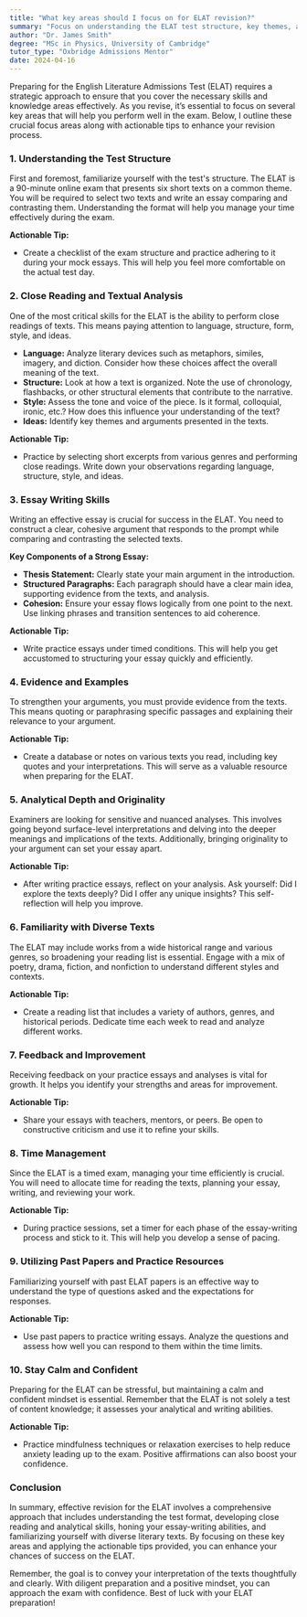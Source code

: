 ```yaml
---
title: "What key areas should I focus on for ELAT revision?"
summary: "Focus on understanding the ELAT test structure, key themes, and effective revision strategies to excel in the English Literature Admissions Test."
author: "Dr. James Smith"
degree: "MSc in Physics, University of Cambridge"
tutor_type: "Oxbridge Admissions Mentor"
date: 2024-04-16
---
```


Preparing for the English Literature Admissions Test (ELAT) requires a strategic approach to ensure that you cover the necessary skills and knowledge areas effectively. As you revise, it’s essential to focus on several key areas that will help you perform well in the exam. Below, I outline these crucial focus areas along with actionable tips to enhance your revision process.

### 1. **Understanding the Test Structure**

First and foremost, familiarize yourself with the test's structure. The ELAT is a 90-minute online exam that presents six short texts on a common theme. You will be required to select two texts and write an essay comparing and contrasting them. Understanding the format will help you manage your time effectively during the exam. 

**Actionable Tip:** 
- Create a checklist of the exam structure and practice adhering to it during your mock essays. This will help you feel more comfortable on the actual test day.

### 2. **Close Reading and Textual Analysis**

One of the most critical skills for the ELAT is the ability to perform close readings of texts. This means paying attention to language, structure, form, style, and ideas. 

* **Language:** Analyze literary devices such as metaphors, similes, imagery, and diction. Consider how these choices affect the overall meaning of the text.
* **Structure:** Look at how a text is organized. Note the use of chronology, flashbacks, or other structural elements that contribute to the narrative.
* **Style:** Assess the tone and voice of the piece. Is it formal, colloquial, ironic, etc.? How does this influence your understanding of the text?
* **Ideas:** Identify key themes and arguments presented in the texts.

**Actionable Tip:**
- Practice by selecting short excerpts from various genres and performing close readings. Write down your observations regarding language, structure, style, and ideas.

### 3. **Essay Writing Skills**

Writing an effective essay is crucial for success in the ELAT. You need to construct a clear, cohesive argument that responds to the prompt while comparing and contrasting the selected texts.

**Key Components of a Strong Essay:**
* **Thesis Statement:** Clearly state your main argument in the introduction.
* **Structured Paragraphs:** Each paragraph should have a clear main idea, supporting evidence from the texts, and analysis.
* **Cohesion:** Ensure your essay flows logically from one point to the next. Use linking phrases and transition sentences to aid coherence.

**Actionable Tip:**
- Write practice essays under timed conditions. This will help you get accustomed to structuring your essay quickly and efficiently.

### 4. **Evidence and Examples**

To strengthen your arguments, you must provide evidence from the texts. This means quoting or paraphrasing specific passages and explaining their relevance to your argument.

**Actionable Tip:**
- Create a database or notes on various texts you read, including key quotes and your interpretations. This will serve as a valuable resource when preparing for the ELAT.

### 5. **Analytical Depth and Originality**

Examiners are looking for sensitive and nuanced analyses. This involves going beyond surface-level interpretations and delving into the deeper meanings and implications of the texts. Additionally, bringing originality to your argument can set your essay apart.

**Actionable Tip:**
- After writing practice essays, reflect on your analysis. Ask yourself: Did I explore the texts deeply? Did I offer any unique insights? This self-reflection will help you improve.

### 6. **Familiarity with Diverse Texts**

The ELAT may include works from a wide historical range and various genres, so broadening your reading list is essential. Engage with a mix of poetry, drama, fiction, and nonfiction to understand different styles and contexts.

**Actionable Tip:**
- Create a reading list that includes a variety of authors, genres, and historical periods. Dedicate time each week to read and analyze different works.

### 7. **Feedback and Improvement**

Receiving feedback on your practice essays and analyses is vital for growth. It helps you identify your strengths and areas for improvement.

**Actionable Tip:**
- Share your essays with teachers, mentors, or peers. Be open to constructive criticism and use it to refine your skills.

### 8. **Time Management**

Since the ELAT is a timed exam, managing your time efficiently is crucial. You will need to allocate time for reading the texts, planning your essay, writing, and reviewing your work.

**Actionable Tip:**
- During practice sessions, set a timer for each phase of the essay-writing process and stick to it. This will help you develop a sense of pacing.

### 9. **Utilizing Past Papers and Practice Resources**

Familiarizing yourself with past ELAT papers is an effective way to understand the type of questions asked and the expectations for responses.

**Actionable Tip:**
- Use past papers to practice writing essays. Analyze the questions and assess how well you can respond to them within the time limits.

### 10. **Stay Calm and Confident**

Preparing for the ELAT can be stressful, but maintaining a calm and confident mindset is essential. Remember that the ELAT is not solely a test of content knowledge; it assesses your analytical and writing abilities.

**Actionable Tip:**
- Practice mindfulness techniques or relaxation exercises to help reduce anxiety leading up to the exam. Positive affirmations can also boost your confidence.

### Conclusion

In summary, effective revision for the ELAT involves a comprehensive approach that includes understanding the test format, developing close reading and analytical skills, honing your essay-writing abilities, and familiarizing yourself with diverse literary texts. By focusing on these key areas and applying the actionable tips provided, you can enhance your chances of success on the ELAT.

Remember, the goal is to convey your interpretation of the texts thoughtfully and clearly. With diligent preparation and a positive mindset, you can approach the exam with confidence. Best of luck with your ELAT preparation!
    